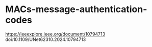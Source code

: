 # MACs-message-authentication-codes
https://ieeexplore.ieee.org/document/10794713 doi:10.1109/UNet62310.2024.10794713
